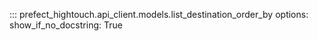 ::: prefect_hightouch.api_client.models.list_destination_order_by
    options:
      show_if_no_docstring: True